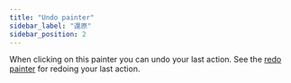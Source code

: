```yaml
---
title: "Undo painter"
sidebar_label: "還原"
sidebar_position: 2
---
```


When clicking on this painter you can undo your last action. See the [redo painter](redo) for redoing your last action.

